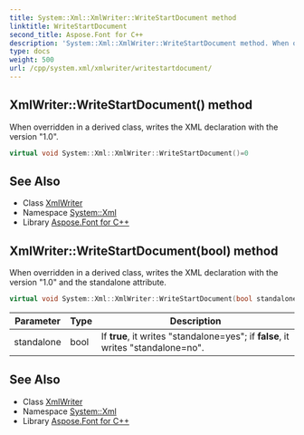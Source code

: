 ```yaml
---
title: System::Xml::XmlWriter::WriteStartDocument method
linktitle: WriteStartDocument
second_title: Aspose.Font for C++
description: 'System::Xml::XmlWriter::WriteStartDocument method. When overridden in a derived class, writes the XML declaration with the version "1.0" in C++.'
type: docs
weight: 500
url: /cpp/system.xml/xmlwriter/writestartdocument/
---
```

## XmlWriter::WriteStartDocument() method


When overridden in a derived class, writes the XML declaration with the version "1.0".

```cpp
virtual void System::Xml::XmlWriter::WriteStartDocument()=0
```


## See Also

* Class [XmlWriter](../)
* Namespace [System::Xml](../../)
* Library [Aspose.Font for C++](../../../)
## XmlWriter::WriteStartDocument(bool) method


When overridden in a derived class, writes the XML declaration with the version "1.0" and the standalone attribute.

```cpp
virtual void System::Xml::XmlWriter::WriteStartDocument(bool standalone)=0
```


| Parameter | Type | Description |
| --- | --- | --- |
| standalone | bool | If **true**, it writes "standalone=yes"; if **false**, it writes "standalone=no". |

## See Also

* Class [XmlWriter](../)
* Namespace [System::Xml](../../)
* Library [Aspose.Font for C++](../../../)
